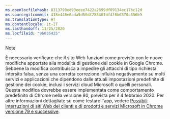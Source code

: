 ```yaml
---
ms.openlocfilehash: 8313790ed93eeee7422a2699df09134ec17bc12d
ms.sourcegitcommit: 418e446e6ada5d50df283401df4f6b6370a356b9
ms.translationtype: HT
ms.contentlocale: it-IT
ms.lasthandoff: 11/25/2020
ms.locfileid: "96035425"
---
```

> [!NOTE] 
> È necessario verificare che il sito Web funzioni come previsto con le nuove modifiche apportate alla modalità di gestione dei cookie in Google Chrome. Sebbene la modifica contribuisca a impedire gli attacchi di tipo richiesta intersito falsa, senza una corretta correzione influirà negativamente su molti servizi e applicazioni che dipendono dalle attuali impostazioni predefinite di gestione dei cookie, inclusi i servizi cloud Microsoft o quelli personali. Questa modifica dovrebbe essere implementata come comportamento predefinito di Chrome nella versione 80, prevista per il 4 febbraio 2020. Per altre informazioni dettagliate su come testare l'app, vedere [Possibili interruzioni di siti Web dei clienti e di prodotti e servizi Microsoft in Chrome versione 79 e successive](https://support.microsoft.com/help/4522904/potential-disruption-to-customer-websites-in-latest-chrome).